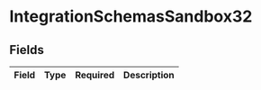 # IntegrationSchemasSandbox32


## Fields

| Field       | Type        | Required    | Description |
| ----------- | ----------- | ----------- | ----------- |